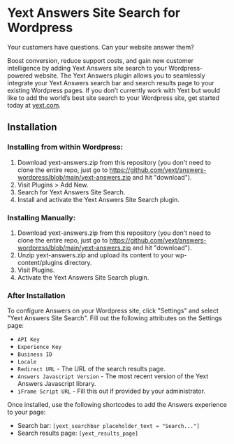 # Yext Answers Site Search for Wordpress

Your customers have questions. Can your website answer them?

Boost conversion, reduce support costs, and gain new customer intelligence by adding Yext Answers site search to your Wordpress-powered website. The Yext Answers plugin allows you to seamlessly integrate your Yext Answers search bar and search results page to your existing Wordpress pages. If you don’t currently work with Yext but would like to add the world’s best site search to your Wordpress site, get started today at [yext.com](https://www.yext.com/free-trial/?utm_source=Wordpress).

## Installation
### Installing from within Wordpress:
1. Download yext-answers.zip from this repository (you don't need to clone the entire repo, just go to https://github.com/yext/answers-wordpress/blob/main/yext-answers.zip and hit "download").
2. Visit Plugins > Add New.
3. Search for Yext Answers Site Search.
4. Install and activate the Yext Answers Site Search plugin. 

### Installing Manually:
1. Download yext-answers.zip from this repository (you don't need to clone the entire repo, just go to https://github.com/yext/answers-wordpress/blob/main/yext-answers.zip and hit "download").
2. Unzip yext-answers.zip and upload its content to your wp-content/plugins directory. 
3. Visit Plugins.
4. Activate the Yext Answers Site Search plugin. 

### After Installation
To configure Answers on your Wordpress site, click "Settings" and select "Yext Answers Site Search". Fill out the following attributes on the Settings page:
* `API Key`
* `Experience Key`
* `Business ID`
* `Locale`
* `Redirect URL` - The URL of the search results page.
* `Answers Javascript Version` - The most recent version of the Yext Answers Javascript library.
* `iFrame Script URL` - Fill this out if provided by your administrator.

Once installed, use the following shortcodes to add the Answers experience to your page:

* Search bar:  `[yext_searchbar placeholder_text = "Search..."]`
* Search results page: `[yext_results_page]`
